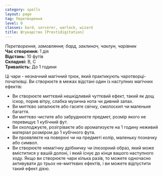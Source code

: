 ```yaml
---
category: spells
layout: page
tag: Перетворення
level: 0
classes: bard, sorcerer, warlock, wizard
title: Штукарство [Prestidigitation]
---
```


_Перетворення, замовляння; бард, заклинач, чаклун, чарівник_    
**Час створення:** 1 дія    
**Відстань:** 10 футів    
**Складові:** В, С    
**Тривалість:** До 1 години    

Ці чари - незначний магічний трюк, який практикують чаротворці-початківці. Ви створюєте в межах відстані один із наступних магічних ефектів:
* Ви створюєте миттєвий нешкідливий чуттєвий ефект, такий як дощ іскор, порив вітру, слабка музична нота чи дивний запах.
* Ви миттєво запалюєте або гасите свічку, смолоскип чи маленьке багаття.
* Ви миттєво чистите або забруднюєте предмет, розмір якого не перевищує 1 кубічний фут.
* Ви охолоджуєте, розігріваєте або ароматизуєте на 1 годину неживий матеріал розміром до 1 кубічного фута.
* Ви проявляєте на поверхні чи на предметі колір, маленьку позначку або символ.
* Ви створюєте немагічну дрібничку чи ілюзорний образ, який може вміститися у вашій долоні, і який існує до кінця вашого наступного ходу. Якщо ви створюєте чари кілька разів, то можете одночасно активувати до трьох не-миттєвих ефектів, і ви можете відпустити такий ефект дією. 
